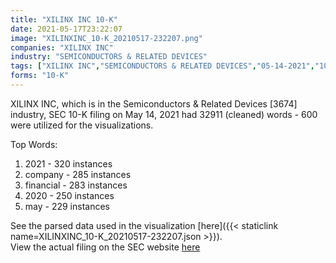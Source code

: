 ```yaml
---
title: "XILINX INC 10-K"
date: 2021-05-17T23:22:07
image: "XILINXINC_10-K_20210517-232207.png"
companies: "XILINX INC"
industry: "SEMICONDUCTORS & RELATED DEVICES"
tags: ["XILINX INC","SEMICONDUCTORS & RELATED DEVICES","05-14-2021","10-K"]
forms: "10-K"
---
```

XILINX INC, which is in the Semiconductors & Related Devices [3674] industry, SEC 10-K filing on May 14, 2021 had 32911 (cleaned) words - 600 were utilized for the visualizations.

Top Words:
1. 2021 - 320 instances
2. company - 285 instances
3. financial - 283 instances
4. 2020 - 250 instances
5. may - 229 instances


See the parsed data used in the visualization [here]({{< staticlink name=XILINXINC_10-K_20210517-232207.json >}}).  
View the actual filing on the SEC website [here](https://www.sec.gov/Archives/edgar/data/743988/0000743988-21-000016.txt)